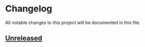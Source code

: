 # Changelog

All notable changes to this project will be documented in this file.

## [Unreleased](https://github.com/rpvsilva/graphql-fastify-server/compare/v1.3.2...HEAD)